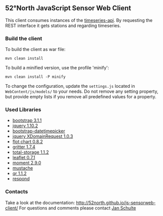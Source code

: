 ## 52°North JavaScript Sensor Web Client

This client consumes instances of the [timeseries-api](https://github.com/52north/timeseries-api). By requesting the REST interface it gets stations and regarding timeseries.

### Build the client

To build the client as war file:
```
mvn clean install
```
To build a minified version, use the profile 'minify':
```
mvn clean install -P minify
```
To change the configuration, update the ```settings.js``` located in ```WebContent/js/models/``` to your needs. Do not remove any setting property, but provide empty lists if you remove all predefined values for a property.

### Used Libraries

* [bootstrap 3.1.1](https://github.com/twbs/bootstrap)
* [jquery 1.10.2](https://jquery.com/)
* [bootstrap-datetimepicker](http://www.malot.fr/bootstrap-datetimepicker/)
* [jquery XDomainRequest 1.0.3](https://github.com/MoonScript/jQuery-ajaxTransport-XDomainRequest)
* [flot chart 0.8.2](http://www.flotcharts.org/)
* [gritter 1.7.4](https://github.com/jboesch/Gritter)
* [total-storage 1.1.2](https://github.com/Upstatement/jquery-total-storage)
* [leaflet 0.7.1](http://leafletjs.com/)
* [moment 2.9.0](http://momentjs.com/)
* [mustache](https://mustache.github.com/)
* [qr 1.1.2](https://github.com/neocotic/qr.js)
* [respond](https://github.com/scottjehl/Respond)

### Contacts

Take a look at the documentation: http://52north.github.io/js-sensorweb-client/
For questions and comments please contact [Jan Schulte](mailto:j.schulte@52north.org)

